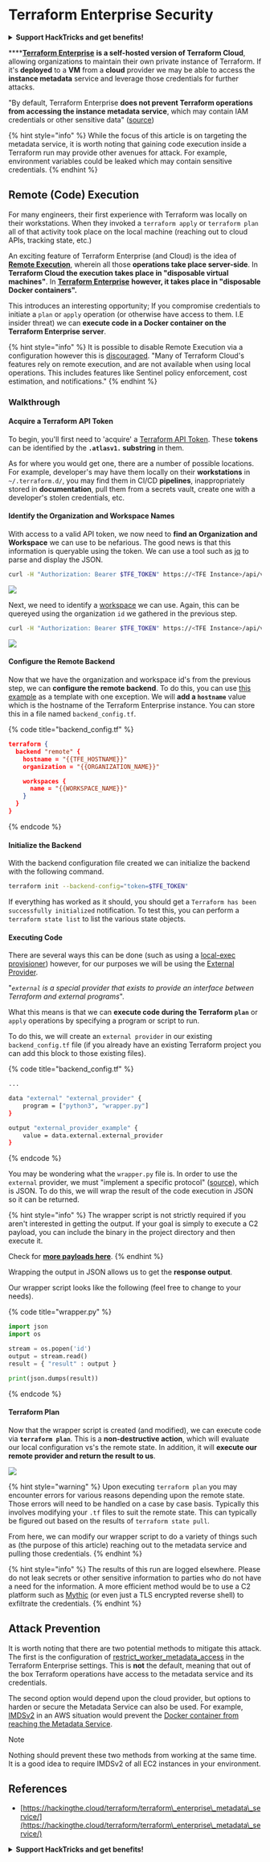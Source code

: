 # Terraform Enterprise Security

<details>

<summary><strong>Support HackTricks and get benefits!</strong></summary>

* If you want to see your **company advertised in HackTricks** or if you want access to the **latest version of the PEASS or download HackTricks in PDF** Check the [**SUBSCRIPTION PLANS**](https://github.com/sponsors/carlospolop)!
* Get the [**official PEASS & HackTricks swag**](https://peass.creator-spring.com)
* Discover [**The PEASS Family**](https://opensea.io/collection/the-peass-family), our collection of exclusive [**NFTs**](https://opensea.io/collection/the-peass-family)
* **Join the** 💬 [**Discord group**](https://discord.gg/hRep4RUj7f) or the [**telegram group**](https://t.me/peass) or **follow** me on **Twitter** 🐦 [**@carlospolopm**](https://twitter.com/carlospolopm)**.**
* **Share your hacking tricks by submitting PRs to the** [**HackTricks**](https://github.com/carlospolop/hacktricks) and [**HackTricks Cloud**](https://github.com/carlospolop/hacktricks-cloud) github repos.

</details>

****[**Terraform Enterprise**](https://www.terraform.io/enterprise) **is a self-hosted version of Terraform Cloud**, allowing organizations to maintain their own private instance of Terraform. If it's **deployed** to a **VM** from a **cloud** provider we may be able to access the **instance metadata** service and leverage those credentials for further attacks.

"By default, Terraform Enterprise **does not prevent Terraform operations from accessing the instance metadata service**, which may contain IAM credentials or other sensitive data" ([source](https://www.terraform.io/enterprise/system-overview/security-model#restrict-terraform-build-worker-metadata-access))

{% hint style="info" %}
While the focus of this article is on targeting the metadata service, it is worth noting that gaining code execution inside a Terraform run may provide other avenues for attack. For example, environment variables could be leaked which may contain sensitive credentials.
{% endhint %}

## Remote (Code) Execution <a href="#remote-code-execution" id="remote-code-execution"></a>

For many engineers, their first experience with Terraform was locally on their workstations. When they invoked a `terraform apply` or `terraform plan` all of that activity took place on the local machine (reaching out to cloud APIs, tracking state, etc.)

An exciting feature of Terraform Enterprise (and Cloud) is the idea of [**Remote Execution**](https://www.terraform.io/cloud-docs/overview#remote-terraform-execution), wherein all those **operations take place server-side**. In **Terraform Cloud the execution takes place in "disposable virtual machines"**. In [**Terraform Enterprise**](https://www.terraform.io/enterprise/install/interactive/installer#alternative-terraform-worker-image) **however, it takes place in "disposable Docker containers".**

This introduces an interesting opportunity; If you compromise credentials to initiate a `plan` or `apply` operation (or otherwise have access to them. I.E insider threat) we can **execute code in a Docker container on the Terraform Enterprise server**.

{% hint style="info" %}
It is possible to disable Remote Execution via a configuration however this is [discouraged](https://www.terraform.io/cloud-docs/run#disabling-remote-operations). "Many of Terraform Cloud's features rely on remote execution, and are not available when using local operations. This includes features like Sentinel policy enforcement, cost estimation, and notifications."
{% endhint %}

### Walkthrough <a href="#walkthrough" id="walkthrough"></a>

#### Acquire a Terraform API Token <a href="#acquire-a-terraform-api-token" id="acquire-a-terraform-api-token"></a>

To begin, you'll first need to 'acquire' a [Terraform API Token](https://www.terraform.io/cloud-docs/users-teams-organizations/api-tokens). These **tokens** can be identified by the **`.atlasv1.` substring** in them.

As for where you would get one, there are a number of possible locations. For example, developer's may have them locally on their **workstations** in `~/.terraform.d/`, you may find them in CI/CD **pipelines**, inappropriately stored in **documentation**, pull them from a secrets vault, create one with a developer's stolen credentials, etc.

#### Identify the Organization and Workspace Names <a href="#identify-the-organization-and-workspace-names" id="identify-the-organization-and-workspace-names"></a>

With access to a valid API token, we now need to **find an Organization and Workspace** we can use to be nefarious. The good news is that this information is queryable using the token. We can use a tool such as [jq](https://stedolan.github.io/jq/) to parse and display the JSON.

```bash
curl -H "Authorization: Bearer $TFE_TOKEN" https://<TFE Instance>/api/v2/organizations | jq
```

![](<../../.gitbook/assets/image (77).png>)

Next, we need to identify a [workspace](https://www.terraform.io/cloud-docs/api-docs/workspaces) we can use. Again, this can be quereyed using the organization `id` we gathered in the previous step.

```bash
curl -H "Authorization: Bearer $TFE_TOKEN" https://<TFE Instance>/api/v2/organizations/<Organization ID>/workspaces | jq
```

![](<../../.gitbook/assets/image (11) (1).png>)

#### Configure the Remote Backend <a href="#configure-the-remote-backend" id="configure-the-remote-backend"></a>

Now that we have the organization and workspace id's from the previous step, we can **configure the remote backend**. To do this, you can use [this example](https://github.com/hashicorp/tfc-getting-started/blob/main/backend.tf) as a template with one exception. We will **add a `hostname`** value which is the hostname of the Terraform Enterprise instance. You can store this in a file named `backend_config.tf`.

{% code title="backend_config.tf" %}
```json
terraform {
  backend "remote" {
    hostname = "{{TFE_HOSTNAME}}"
    organization = "{{ORGANIZATION_NAME}}"

    workspaces {
      name = "{{WORKSPACE_NAME}}"
    }
  }
}
```
{% endcode %}

#### Initialize the Backend <a href="#initialize-the-backend" id="initialize-the-backend"></a>

With the backend configuration file created we can initialize the backend with the following command.

```bash
terraform init --backend-config="token=$TFE_TOKEN"
```

If everything has worked as it should, you should get a `Terraform has been successfully initialized` notification. To test this, you can perform a `terraform state list` to list the various state objects.

#### Executing Code <a href="#executing-code" id="executing-code"></a>

There are several ways this can be done (such as using a [local-exec provisioner](https://www.terraform.io/language/resources/provisioners/local-exec)) however, for our purposes we will be using the [External Provider](https://registry.terraform.io/providers/hashicorp/external/latest/docs).

"_`external` is a special provider that exists to provide an interface between Terraform and external programs_".

What this means is that we can **execute code during the Terraform `plan`** or `apply` operations by specifying a program or script to run.

To do this, we will create an `external provider` in our existing `backend_config.tf` file (if you already have an existing Terraform project you can add this block to those existing files).

{% code title="backend_config.tf" %}
```bash
...

data "external" "external_provider" {
    program = ["python3", "wrapper.py"]
}

output "external_provider_example" {
    value = data.external.external_provider
}
```
{% endcode %}

You may be wondering what the `wrapper.py` file is. In order to use the `external` provider, we must "implement a specific protocol" ([source](https://registry.terraform.io/providers/hashicorp/external/latest/docs)), which is JSON. To do this, we will wrap the result of the code execution in JSON so it can be returned.

{% hint style="info" %}
The wrapper script is not strictly required if you aren't interested in getting the output. If your goal is simply to execute a C2 payload, you can include the binary in the project directory and then execute it.

Check for [**more payloads here**](./#using-an-external-provider).
{% endhint %}

Wrapping the output in JSON allows us to get the **response output**.

Our wrapper script looks like the following (feel free to change to your needs).

{% code title="wrapper.py" %}
```python
import json
import os

stream = os.popen('id')
output = stream.read()
result = { "result" : output }

print(json.dumps(result))
```
{% endcode %}

#### Terraform Plan <a href="#terraform-plan" id="terraform-plan"></a>

Now that the wrapper script is created (and modified), we can execute code via **`terraform plan`**. This is a **non-destructive action**, which will evaluate our local configuration vs's the remote state. In addition, it will **execute our remote provider and return the result to us**.

![](<../../.gitbook/assets/image (58).png>)

{% hint style="warning" %}
Upon executing `terraform plan` you may encounter errors for various reasons depending upon the remote state. Those errors will need to be handled on a case by case basis. Typically this involves modifying your `.tf` files to suit the remote state. This can typically be figured out based on the results of `terraform state pull`.

From here, we can modify our wrapper script to do a variety of things such as (the purpose of this article) reaching out to the metadata service and pulling those credentials.
{% endhint %}

{% hint style="info" %}
The results of this run are logged elsewhere. Please do not leak secrets or other sensitive information to parties who do not have a need for the information. A more efficient method would be to use a C2 platform such as [Mythic](https://docs.mythic-c2.net/) (or even just a TLS encrypted reverse shell) to exfiltrate the credentials.
{% endhint %}

## Attack Prevention <a href="#attack-prevention" id="attack-prevention"></a>

It is worth noting that there are two potential methods to mitigate this attack. The first is the configuration of [restrict\_worker\_metadata\_access](https://www.terraform.io/enterprise/system-overview/security-model#restrict-terraform-build-worker-metadata-access) in the Terraform Enterprise settings. This is **not** the default, meaning that out of the box Terraform operations have access to the metadata service and its credentials.

The second option would depend upon the cloud provider, but options to harden or secure the Metadata Service can also be used. For example, [IMDSv2](https://docs.aws.amazon.com/AWSEC2/latest/UserGuide/configuring-instance-metadata-service.html) in an AWS situation would prevent the [Docker container from reaching the Metadata Service](https://hackingthe.cloud/aws/general-knowledge/intro\_metadata\_service/).

Note

Nothing should prevent these two methods from working at the same time. It is a good idea to require IMDSv2 of all EC2 instances in your environment.

## References

* [https://hackingthe.cloud/terraform/terraform\_enterprise\_metadata\_service/](https://hackingthe.cloud/terraform/terraform\_enterprise\_metadata\_service/)

<details>

<summary><strong>Support HackTricks and get benefits!</strong></summary>

* If you want to see your **company advertised in HackTricks** or if you want access to the **latest version of the PEASS or download HackTricks in PDF** Check the [**SUBSCRIPTION PLANS**](https://github.com/sponsors/carlospolop)!
* Get the [**official PEASS & HackTricks swag**](https://peass.creator-spring.com)
* Discover [**The PEASS Family**](https://opensea.io/collection/the-peass-family), our collection of exclusive [**NFTs**](https://opensea.io/collection/the-peass-family)
* **Join the** 💬 [**Discord group**](https://discord.gg/hRep4RUj7f) or the [**telegram group**](https://t.me/peass) or **follow** me on **Twitter** 🐦 [**@carlospolopm**](https://twitter.com/carlospolopm)**.**
* **Share your hacking tricks by submitting PRs to the** [**HackTricks**](https://github.com/carlospolop/hacktricks) and [**HackTricks Cloud**](https://github.com/carlospolop/hacktricks-cloud) github repos.

</details>
